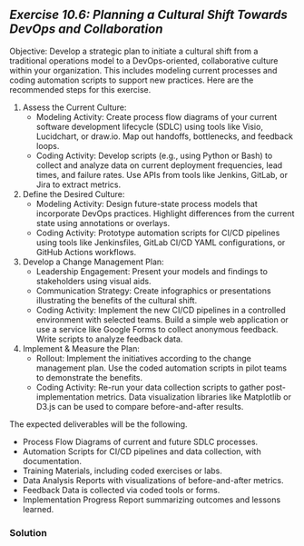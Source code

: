 ## ***Exercise 10.6: Planning a Cultural Shift Towards DevOps and Collaboration***

Objective: Develop a strategic plan to initiate a cultural shift from a traditional operations model to a DevOps-oriented, collaborative culture within your organization. This includes modeling current processes and coding automation scripts to support new practices. Here are the recommended steps for this exercise.

1. Assess the Current Culture:  
   * Modeling Activity: Create process flow diagrams of your current software development lifecycle (SDLC) using tools like Visio, Lucidchart, or draw.io. Map out handoffs, bottlenecks, and feedback loops.  
   * Coding Activity: Develop scripts (e.g., using Python or Bash) to collect and analyze data on current deployment frequencies, lead times, and failure rates. Use APIs from tools like Jenkins, GitLab, or Jira to extract metrics.  
2. Define the Desired Culture:  
   * Modeling Activity: Design future-state process models that incorporate DevOps practices. Highlight differences from the current state using annotations or overlays.  
   * Coding Activity: Prototype automation scripts for CI/CD pipelines using tools like Jenkinsfiles, GitLab CI/CD YAML configurations, or GitHub Actions workflows.  
3. Develop a Change Management Plan:  
   * Leadership Engagement: Present your models and findings to stakeholders using visual aids.  
   * Communication Strategy: Create infographics or presentations illustrating the benefits of the cultural shift.  
   * Coding Activity: Implement the new CI/CD pipelines in a controlled environment with selected teams. Build a simple web application or use a service like Google Forms to collect anonymous feedback. Write scripts to analyze feedback data.  
4. Implement & Measure the Plan:  
   * Rollout: Implement the initiatives according to the change management plan. Use the coded automation scripts in pilot teams to demonstrate the benefits.  
   * Coding Activity: Re-run your data collection scripts to gather post-implementation metrics. Data visualization libraries like Matplotlib or D3.js can be used to compare before-and-after results.

The expected deliverables will be the following.

* Process Flow Diagrams of current and future SDLC processes.  
* Automation Scripts for CI/CD pipelines and data collection, with documentation.  
* Training Materials, including coded exercises or labs.  
* Data Analysis Reports with visualizations of before-and-after metrics.  
* Feedback Data is collected via coded tools or forms.  
* Implementation Progress Report summarizing outcomes and lessons learned.

### **Solution**
